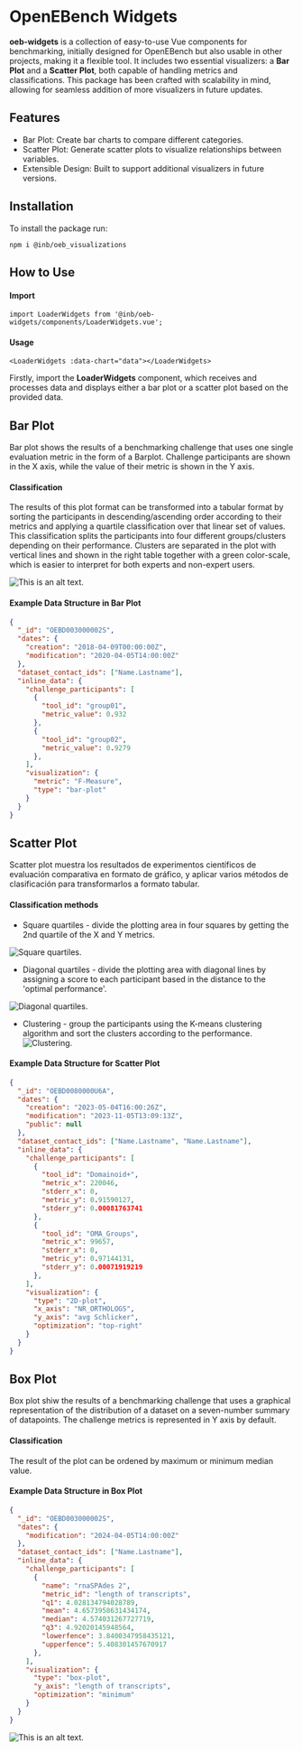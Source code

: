 # OpenEBench Widgets

**oeb-widgets** is a collection of easy-to-use Vue components for benchmarking, initially designed for OpenEBench but also usable in other projects, making it a flexible tool. It includes two essential visualizers: a **Bar Plot** and a **Scatter Plot**, both capable of handling metrics and classifications. This package has been crafted with scalability in mind, allowing for seamless addition of more visualizers in future updates.

## Features

* Bar Plot: Create bar charts to compare different categories.
* Scatter Plot: Generate scatter plots to visualize relationships between variables.
* Extensible Design: Built to support additional visualizers in future versions.

## Installation

To install the package run:

```
npm i @inb/oeb_visualizations
```

## How to Use

#### Import

```
import LoaderWidgets from '@inb/oeb-widgets/components/LoaderWidgets.vue';
```

#### Usage

```
<LoaderWidgets :data-chart="data"></LoaderWidgets>
```

Firstly, import the **LoaderWidgets** component, which receives and processes data and displays either a bar plot or a scatter plot based on the provided data.

## Bar Plot

Bar plot shows the results of a benchmarking challenge that uses one single evaluation metric in the form of a Barplot. Challenge participants are shown in the X axis, while the value of their metric is shown in the Y axis.

#### Classification

The results of this plot format can be transformed into a tabular format by sorting the participants in descending/ascending order according to their metrics and applying a quartile classification over that linear set of values. This classification splits the participants into four different groups/clusters depending on their performance. Clusters are separated in the plot with vertical lines and shown in the right table together with a green color-scale, which is easier to interpret for both experts and non-expert users.

![This is an alt text.](https://github.com/inab/oeb-widgets/blob/oeb-charts-package/static/widgetsPicture/Barplot.png)

#### Example Data Structure in Bar Plot

```json
{
  "_id": "OEBD003000002S",
  "dates": {
    "creation": "2018-04-09T00:00:00Z",
    "modification": "2020-04-05T14:00:00Z"
  },
  "dataset_contact_ids": ["Name.Lastname"],
  "inline_data": {
    "challenge_participants": [
      {
        "tool_id": "group01",
        "metric_value": 0.932
      },
      {
        "tool_id": "group02",
        "metric_value": 0.9279
      },
    ],
    "visualization": {
      "metric": "F-Measure",
      "type": "bar-plot"
    }
  }
}

```

## Scatter Plot

Scatter plot muestra los resultados de experimentos científicos de evaluación comparativa en formato de gráfico, y aplicar varios métodos de clasificación para transformarlos a formato tabular.

#### Classification methods

* Square quartiles - divide the plotting area in four squares by getting the 2nd quartile of the X and Y metrics.

![Square quartiles.](https://github.com/inab/oeb-widgets/blob/oeb-charts-package/static/widgetsPicture/scatter-square.png )

* Diagonal quartiles - divide the plotting area with diagonal lines by assigning a score to each participant based in the distance to the 'optimal performance'.

![Diagonal quartiles.](https://github.com/inab/oeb-widgets/blob/oeb-charts-package/static/widgetsPicture/scatter-diagonal.png  )

* Clustering - group the participants using the K-means clustering algorithm and sort the clusters according to the performance.
![Clustering.](https://github.com/inab/oeb-widgets/blob/oeb-charts-package/static/widgetsPicture/scatter-square.png )

#### Example Data Structure for Scatter Plot

```json
{
  "_id": "OEBD0080000U6A",
  "dates": {
    "creation": "2023-05-04T16:00:26Z",
    "modification": "2023-11-05T13:09:13Z",
    "public": null
  },
  "dataset_contact_ids": ["Name.Lastname", "Name.Lastname"],
  "inline_data": {
    "challenge_participants": [
      {
        "tool_id": "Domainoid+",
        "metric_x": 220046,
        "stderr_x": 0,
        "metric_y": 0.91590127,
        "stderr_y": 0.00081763741
      },
      {
        "tool_id": "OMA_Groups",
        "metric_x": 99657,
        "stderr_x": 0,
        "metric_y": 0.97144131,
        "stderr_y": 0.00071919219
      },
    ],
    "visualization": {
      "type": "2D-plot",
      "x_axis": "NR_ORTHOLOGS",
      "y_axis": "avg Schlicker",
      "optimization": "top-right"
    }
  }
}

```

## Box Plot

Box plot shiw the results of a benchmarking challenge that uses a graphical representation of the distribution of a dataset on a seven-number summary of datapoints. The challenge metrics is represented in Y axis by default.

#### Classification

The result of the plot can be ordened by maximum or minimum median value.

#### Example Data Structure in Box Plot

```json
{
  "_id": "OEBD003000002S",
  "dates": {
    "modification": "2024-04-05T14:00:00Z"
  },
  "dataset_contact_ids": ["Name.Lastname"],
  "inline_data": {
    "challenge_participants": [
      {
        "name": "rnaSPAdes 2",
        "metric_id": "length of transcripts",
        "q1": 4.028134794028789,
        "mean": 4.6573958631434174,
        "median": 4.574031267727719,
        "q3": 4.92020145948564,
        "lowerfence": 3.8400347958435121,
        "upperfence": 5.408301457670917
      },
    ],
    "visualization": {
      "type": "box-plot",
      "y_axis": "length of transcripts",
      "optimization": "minimum"
    }
  }
}

```
![This is an alt text.](https://github.com/inab/oeb-widgets/blob/main/static/widgetsPicture/BoxPlot.png)